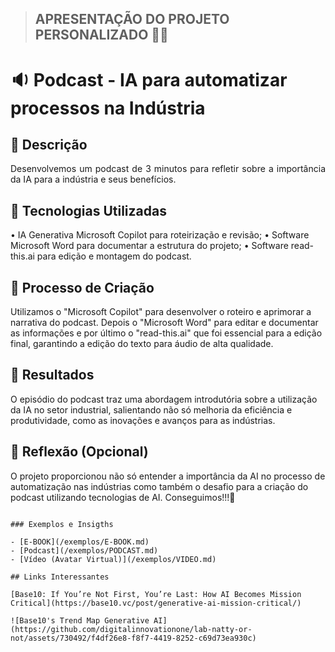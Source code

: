 > ## APRESENTAÇÃO DO PROJETO PERSONALIZADO 💪🤓

# 🔉 Podcast - IA para automatizar processos na Indústria

## 📒 Descrição
<p align='justify'>
Desenvolvemos um podcast de 3 minutos para refletir sobre a importância da IA para a indústria e seus benefícios.
</p>

## 🤖 Tecnologias Utilizadas
•	IA Generativa Microsoft Copilot para roteirização e revisão;
•	Software Microsoft Word para documentar a estrutura do projeto;
•	Software read-this.ai para edição e montagem do podcast.

## 🧐 Processo de Criação
Utilizamos o "Microsoft Copilot" para desenvolver o roteiro e aprimorar a narrativa do podcast. Depois o "Microsoft Word" para editar e documentar as informações e por último o "read-this.ai" que foi essencial para a edição final, garantindo a edição do texto para áudio de alta qualidade.

## 🚀 Resultados
O episódio do podcast traz uma abordagem introdutória sobre a utilização da IA no setor industrial, salientando não só melhoria da eficiência e produtividade, como as inovações e avanços para as indústrias.

## 💭 Reflexão (Opcional)
O projeto proporcionou não só entender a importância da AI no processo de automatização nas indústrias como também o desafio para a criação do podcast utilizando tecnologias de AI. Conseguimos!!!💙
```

### Exemplos e Insigths

- [E-BOOK](/exemplos/E-BOOK.md)
- [Podcast](/exemplos/PODCAST.md)
- [Vídeo (Avatar Virtual)](/exemplos/VIDEO.md)

## Links Interessantes

[Base10: If You’re Not First, You’re Last: How AI Becomes Mission Critical](https://base10.vc/post/generative-ai-mission-critical/)

![Base10's Trend Map Generative AI](https://github.com/digitalinnovationone/lab-natty-or-not/assets/730492/f4df26e8-f8f7-4419-8252-c69d73ea930c)
